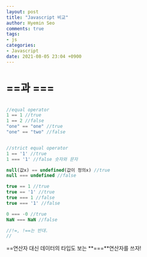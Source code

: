 ```yaml
---
layout: post
title: "Javascript 비교"
author: Hyemin Seo
comments: true
tags:
- js
categories:
- Javascript
date: 2021-08-05 23:04 +0900
---
```


# ==과 ===

```javascript

//equal operator
1 == 1 //true
1 == 2 //false
"one" == "one" //true
"one" == "two" //false


//strict equal operator
1 == '1' //true
1 === '1' //false 숫자와 문자

null(값x) == undefined(값이 정의x) //true
null === undefined //false

true == 1 //true
true == '1' //true
true === 1 //false
true === '1' //false

0 === -0 //true
NaN === NaN //false

//!=, !==는 반대.
//
```

==연산자 대신 데이터의 타입도 보는 **===**연산자를 쓰자!
  
  


